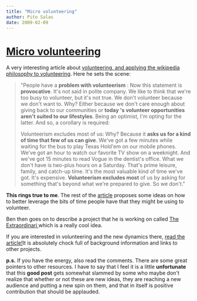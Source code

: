 ```yaml
---
title: "Micro volunteering"
author: Pito Salas
date: 2009-02-09
---
```

# [Micro volunteering](None)




A very interesting article about [volunteering, and applying the wikipedia
philosophy to
volunteering](<http://www.techpresident.com/blog/entry/33677/information_age_volunteerism_open_sourced_crowdsourced>).
Here he sets the scene:

> "People have a **problem with volunteerism** : Now this statement is
> **provocative**. It's not said in polite company. We like to think that
> we're too busy to volunteer, but it's not true. We don't volunteer because
> we don't want to. Why? Either because we don't care enough about giving back
> to our communities or **today 's volunteer opportunities aren't suited to
> our lifestyles**. Being an optimist, I'm opting for the latter. And so, a
> corollary is required:
>
> Volunteerism excludes most of us: Why? Because it **asks us for a kind of
> time that few of us can give**. We've got a few minutes while waiting for
> the bus to play Texas Hold'em on our mobile phones. We've got an hour to
> watch our favorite TV show on a weeknight. And we've got 15 minutes to read
> Vogue in the dentist's office. What we don't have is two-plus hours on a
> Saturday. That's prime leisure, family, and catch-up time. It's the most
> valuable kind of time we've got. It's expensive. **Volunteerism excludes
> most** of us by asking for something that's beyond what we're prepared to
> give. So we don't."

**This rings true to me**. The rest of the
[article](<http://www.techpresident.com/blog/entry/33677/information_age_volunteerism_open_sourced_crowdsourced>)
proposes some ideas on how to better leverage the bits of time people have
that they might be using to volunteer.

Ben then goes on to describe a project that he is working on called [The
Extraordinari ](<http://www.theextraordinaries.org/>)which is a really cool
idea.

If you are interested in volunteering and the new dynamics there, [read the
article!](<http://www.techpresident.com/blog/entry/33677/information_age_volunteerism_open_sourced_crowdsourced>)It
is absolutely chock full of background information and links to other
projects.

**p.s.** If you have the energy, also read the comments. There are some great
pointers to other resources. I have to say that I feel it is a little
**unfortunate** that this **good post** gets somewhat slammed by some who
maybe don't realize that whether or not these are new ideas, they are reaching
a new audience and putting a new spin on them, and that in itself is positive
contribution that should be applauded.


